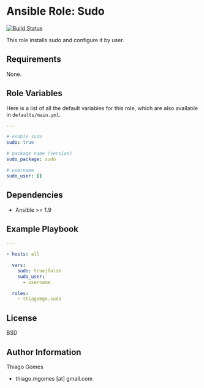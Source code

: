 # **Ansible Role: Sudo**

[![Build Status](https://travis-ci.org/thiagomgo/ansible-role-sudo.svg?branch=master)](https://travis-ci.org/thiagomgo/ansible-role-sudo)

This role installs sudo and configure it by user.

## Requirements

None.

## Role Variables

Here is a list of all the default variables for this role, which are also available in `defaults/main.yml`.

```yaml
---

# enable sudo
sudo: true

# package name (version)
sudo_package: sudo

# username
sudo_user: []

```

## Dependencies

* Ansible >= 1.9

## Example Playbook

```yaml
---

- hosts: all

  vars:
    sudo: true|false
    sudo_user:
      - username

  roles:
    - thiagomgo.sudo
```

## License

BSD

## Author Information

Thiago Gomes
- thiago.mgomes [at] gmail.com


